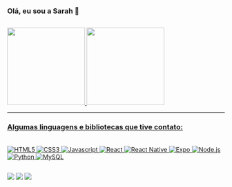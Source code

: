 ### Olá, eu sou a Sarah 👋
##

<!--
- 🔭 I’m currently working on ...
- 🌱 I’m currently learning ...
- 👯 I’m looking to collaborate on ...
- 🤔 I’m looking for help with ...
- 💬 Ask me about ...
- 📫 How to reach me: ...
- 😄 Pronouns: ...
- ⚡ Fun fact: ...
-->

<div align = "centro">
  <a href="https://github.com/SarahBatagioti">
  <img height="180em" src="https://github-readme-stats.vercel.app/api?username=SarahBatagioti&show_icons=true&theme=midnight-purple&include_all_commits=true&count_private=true"/>
    <img height="180em" src="https://github-readme-stats.vercel.app/api/top-langs/?username=SarahBatagioti&layout=compact&langs_count=7&theme=midnight-purple"/>
</div>
  
 <hr>
<h3> Algumas linguagens e bibliotecas que tive contato: </h3>
  
<div style="display: inline_block"><br>
  <img src="https://img.shields.io/badge/HTML5-20232A?style=for-the-badge&logo=html5&logoColor=E34F26" alt="HTML5" /> 
  <img src="https://img.shields.io/badge/CSS3-20232A?style=for-the-badge&logo=css3&logoColor=1572B6" alt="CSS3" /> 
  <img src="https://img.shields.io/badge/JavaScript-20232A?style=for-the-badge&logo=javascript&logoColor=F7DF1E" alt="Javascript" /> 
  <img src="https://img.shields.io/badge/React-20232A?style=for-the-badge&logo=react&logoColor=61DAFB" alt="React" /> 
  <img src="https://img.shields.io/badge/React_Native-20232A?style=for-the-badge&logo=react&logoColor=007ACC" alt="React Native" /> 
  <img src="https://img.shields.io/badge/Expo-20232A?style=for-the-badge&logo=expo&logoColor=61DAFB" alt="Expo" /> 
  <img src="https://img.shields.io/badge/Node.js-20232A?style=for-the-badge&logo=nodedotjs&logoColor=339933" alt="Node.js"/> 
  <img src="https://img.shields.io/badge/Python-20232A?style=for-the-badge&logo=python&logoColor=FFD43B" alt="Python" />  
  <img src="https://img.shields.io/badge/MySQL-20232A?style=for-the-badge&logo=mysql&logoColor=1E90FF" alt="MySQL" /> 

</div>
  
  ##
 
<div> 
  <a href="https://www.instagram.com/sarah.montuani/" target="_blank"><img src="https://img.shields.io/badge/-Instagram-%23E4405F?style=for-the-badge&logo=instagram&logoColor=white" target="_blank"></a>
  <a href = "mailto:sarah.montuanibt@gmail.com"><img src="https://img.shields.io/badge/-Gmail-%23333?style=for-the-badge&logo=gmail&logoColor=white" target="_blank"></a>
  <a href="https://www.linkedin.com/in/sarah-montuani-batagioti/" target="_blank"><img src="https://img.shields.io/badge/-LinkedIn-%230077B5?style=for-the-badge&logo=linkedin&logoColor=white" target="_blank"></a> 
 
</div>
